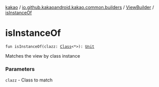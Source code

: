 [kakao](../../index.md) / [io.github.kakaoandroid.kakao.common.builders](../index.md) / [ViewBuilder](index.md) / [isInstanceOf](./is-instance-of.md)

# isInstanceOf

`fun isInstanceOf(clazz: `[`Class`](https://developer.android.com/reference/java/lang/Class.html)`<*>): `[`Unit`](https://kotlinlang.org/api/latest/jvm/stdlib/kotlin/-unit/index.html)

Matches the view by class instance

### Parameters

`clazz` - Class to match